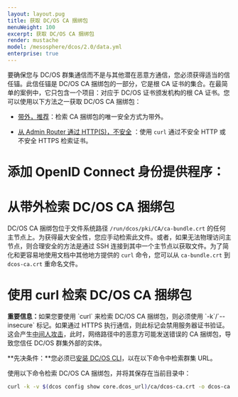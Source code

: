 ```yaml
---
layout: layout.pug
title: 获取 DC/OS CA 捆绑包
menuWeight: 100
excerpt: 获取 DC/OS CA 捆绑包
render: mustache
model: /mesosphere/dcos/2.0/data.yml
enterprise: true
---
```



要确保您与 DC/OS 群集通信而不是与其他潜在恶意方通信，您必须获得适当的信任锚。此信任锚是 DC/OS CA 捆绑包的一部分，它是根 CA 证书的集合。在最简单的案例中，它只包含一个项目：对应于 DC/OS 证书颁发机构的根 CA 证书。您可以使用以下方法之一获取 DC/OS CA 捆绑包：

- [带外，推荐](#oob)：检索 CA 捆绑包的唯一安全方式为带外。

- [从 Admin Router 通过 HTTP(S)，不安全](#curl) ：使用 `curl` 通过不安全 HTTP 或不安全 HTTPS 检索证书。

# 添加 OpenID Connect 身份提供程序：

# <a name="oob"></a>从带外检索 DC/OS CA 捆绑包

DC/OS CA 捆绑包位于文件系统路径 `/run/dcos/pki/CA/ca-bundle.crt` 的任何主节点上。为获得最大安全性，您应手动检索此文件。或者，如果无法物理访问主节点，则合理安全的方法是通过 SSH 连接到其中一个主节点以获取文件。为了简化和更容易地使用文档中其他地方提供的 `curl` 命令，您可以从 `ca-bundle.crt` 到 `dcos-ca.crt` 重命名文件。

# <a name="curl"></a>使用 curl 检索 DC/OS CA 捆绑包

<p class="message--important"><strong>重要信息：</strong>如果您要使用 `curl` 来检索 DC/OS CA 捆绑包，则必须使用 `-k`/`--insecure` 标记。如果通过 HTTPS 执行通信，则此标记会禁用服务器证书验证。这会产生<a href="https://en.wikipedia.org/wiki/Man-in-the-middle_attack">中间人攻击</a>，此时，网络路径中的恶意方可能发送错误的 CA 捆绑包，导致您信任 DC/OS 群集外部的实体。</p>

**先决条件：**您必须已[安装 DC/OS CLI](/mesosphere/dcos/cn/2.0/cli/install/)，以在以下命令中检索群集 URL。

使用以下命令检索 DC/OS CA 捆绑包，并将其保存在当前目录中：

```bash
curl -k -v $(dcos config show core.dcos_url)/ca/dcos-ca.crt -o dcos-ca.crt
```
